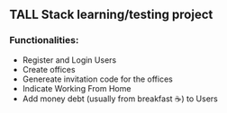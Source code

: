 ## TALL Stack learning/testing project

### Functionalities:
+ Register and Login Users
+ Create offices
+ Genereate invitation code for the offices
+ Indicate Working From Home
+ Add money debt (usually from breakfast :coffee:) to Users
